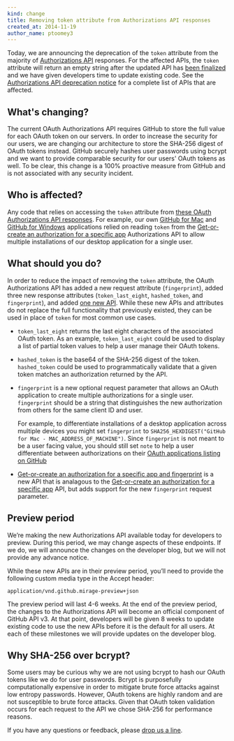 ```yaml
---
kind: change
title: Removing token attribute from Authorizations API responses
created_at: 2014-11-19
author_name: ptoomey3
---
```


Today, we are announcing the deprecation of the `token` attribute from the
majority of [Authorizations API](/v3/oauth_authorizations/) responses. For the
affected APIs, the `token` attribute will return an empty string after the
updated API has [been finalized](#preview-period) and we have given developers
time to update existing code. See the
[Authorizations API deprecation notice][authorizations-token-deprecation-notice]
for a complete list of APIs that are affected.

## What's changing?

The current OAuth Authorizations API requires GitHub to store the full value for
each OAuth token on our servers. In order to increase the security for our
users, we are changing our architecture to store the SHA-256 digest of OAuth
tokens instead. GitHub securely hashes user passwords using bcrypt and we want
to provide comparable security for our users' OAuth tokens as well. To be clear,
this change is a 100% proactive measure from GitHub and is not associated with
any security incident.

## Who is affected?

Any code that relies on accessing the `token` attribute from
[these OAuth Authorizations API responses][authorizations-token-deprecation-notice].
For example, our own [GitHub for Mac][github-for-mac] and
[GitHub for Windows][github-for-windows] applications relied on reading `token`
from the [Get-or-create an authorization for a specific app][get-or-create-for-app]
Authorizations API to allow multiple installations of our desktop application
for a single user.

## What should you do?

In order to reduce the impact of removing the `token` attribute, the OAuth
Authorizations API has added a new request attribute (`fingerprint`), added
three new response attributes (`token_last_eight`, `hashed_token`, and
`fingerprint`), and added [one new API][get-or-create-for-app-fingerprint].
While these new APIs and attributes do not replace the full functionality that
previously existed, they can be used in place of `token` for most common use cases.

* `token_last_eight` returns the last eight characters of the associated OAuth
token. As an example, `token_last_eight` could be used to display a list of
partial token values to help a user manage their OAuth tokens.

* `hashed_token` is the base64 of the SHA-256 digest of the token.
`hashed_token` could be used to programmatically validate that a given token
matches an authorization returned by the API.

* `fingerprint` is a new optional request parameter that allows an OAuth
application to create multiple authorizations for a single user. `fingerprint`
should be a string that distinguishes the new authorization from others
for the same client ID and user.

  For example, to differentiate installations of a desktop application across
  multiple devices you might set `fingerprint` to
  `SHA256_HEXDIGEST("GitHub for Mac - MAC_ADDRESS_OF_MACHINE")`. Since
  `fingerprint` is not meant to be a user facing value, you should still set
  `note` to help a user differentiate between authorizations on their
  [OAuth applications listing on GitHub][app-listing]

* [Get-or-create an authorization for a specific app and fingerprint][get-or-create-for-app-fingerprint]
is a new API that is analagous to the
[Get-or-create an authorization for a specific app][get-or-create-for-app]
API, but adds support for the new `fingerprint` request parameter.

## Preview period

We’re making the new Authorizations API available today for developers to
preview. During this period, we may change aspects of these endpoints. If we do,
we will announce the changes on the developer blog, but we will not provide any
advance notice.

While these new APIs are in their preview period, you’ll need to provide the
following custom media type in the Accept header:

    application/vnd.github.mirage-preview+json

The preview period will last 4-6 weeks. At the end of the preview period, the
changes to the  Authorizations API will become an official component of GitHub
API v3. At that point, developers will be given 8 weeks to update existing code
to use the new APIs before it is the default for all users. At each of these
milestones we will provide updates on the developer blog.

## Why SHA-256 over bcrypt?

Some users may be curious why we are not using bcrypt to hash our OAuth tokens
like we do for user passwords. Bcrypt is purposefully computationally expensive
in order to mitigate brute force attacks against low entropy passwords. However,
OAuth tokens are highly random and are not susceptible to brute force attacks.
Given that OAuth token validation occurs for each request to the API we chose
SHA-256 for performance reasons.


If you have any questions or feedback, please [drop us a line][contact].

[contact]: https://github.com/contact?form[subject]=Removing+authorizations+token
[app-listing]: https://github.com/settings/applications
[create-a-new-authorization]: /v3/oauth_authorizations/#create-a-new-authorization
[get-or-create-for-app]: /v3/oauth_authorizations/#get-or-create-an-authorization-for-a-specific-app
[get-or-create-for-app-fingerprint]: /v3/oauth_authorizations/#get-or-create-an-authorization-for-a-specific-app-and-fingerprint
[github-for-mac]: https://mac.github.com/
[github-for-windows]: https://windows.github.com/
[authorizations-token-deprecation-notice]: /v3/oauth_authorizations/#deprecation-notice
